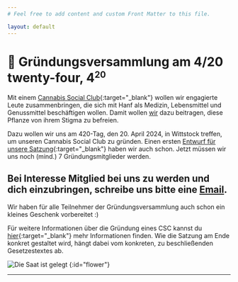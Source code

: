 ```yaml
---
# Feel free to add content and custom Front Matter to this file.

layout: default
---
```


# 🌱 Gründungs&shy;versammlung am 4/20 twenty-four, 4<sup><small>20</small></sup>

Mit einem [Cannabis Social Club](https://csc-dachverband.de/csc-cannabis-social-clubs-definition/){:target="_blank"} wollen wir engagierte Leute zusammenbringen, die sich mit Hanf als Medizin, Lebensmittel und Genussmittel beschäftigen wollen. Damit wollen [wir](/ueber-uns) dazu beitragen, diese Pflanze von ihrem Stigma zu befreien.

Dazu wollen wir uns am 420-Tag, den 20. April 2024, in Wittstock treffen, um unseren Cannabis Social Club zu gründen. Einen ersten [Entwurf für unsere Satzung](/files/satzungsentwurf.pdf){:target="_blank"} haben wir auch schon. Jetzt müssen wir uns noch (mind.) 7 Gründungsmitglieder werden.

## Bei Interesse Mitglied bei uns zu werden und dich einzubringen, schreibe uns bitte eine [Email](mailto:kontakt@csc-weedstock.de).

Wir haben für alle Teilnehmer der Gründungsversammlung auch schon ein kleines Geschenk vorbereitet :)

Für weitere Informationen über die Gründung eines CSC kannst du [hier](https://www.ehrenamt24.de/wissen-fuer-vereine/vereinswiki/csc/){:target="_blank"} mehr Informationen finden. Wie die Satzung am Ende konkret gestaltet wird, hängt dabei vom konkreten, zu beschließenden Gesetzestextes ab.

![Die Saat ist gelegt](/images/flower.gif)
{:id="flower"}

----

